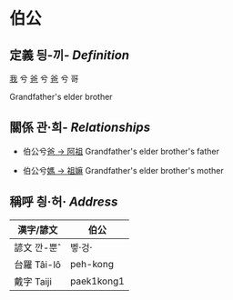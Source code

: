 # 伯公
## 定義 딍-끼- _Definition_
[我](member1.md) 兮 [爸](member2.md) 兮 [爸](member8.md) 兮 哥

Grandfather's elder brother

## 關係 관·희- _Relationships_

- 伯公兮[爸 → 阿祖](member29.md) Grandfather's elder brother's father

- 伯公兮[媽 → 祖嫲](member30.md) Grandfather's elder brother's mother



## 稱呼 칑·허· _Address_

漢字/諺文 | 伯公
--- | ---
諺文 깐-뿐ˆ | 벻·겅·
台羅 Tâi-lô | peh-kong
戴字 Taiji | paek1kong1


